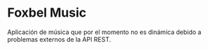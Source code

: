 # Foxbel Music
Aplicación de música que por el momento no es dinámica debido a problemas externos de la API REST.
